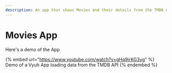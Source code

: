 ```yaml
---
description: An app that shows Movies and their details from the TMDB API
---
```


# Movies App

Here's a demo of the App

{% embed url="https://www.youtube.com/watch?v=gHq9irKG3yg" %}
Demo of a Vyuh App loading data from the TMDB API
{% endembed %}

